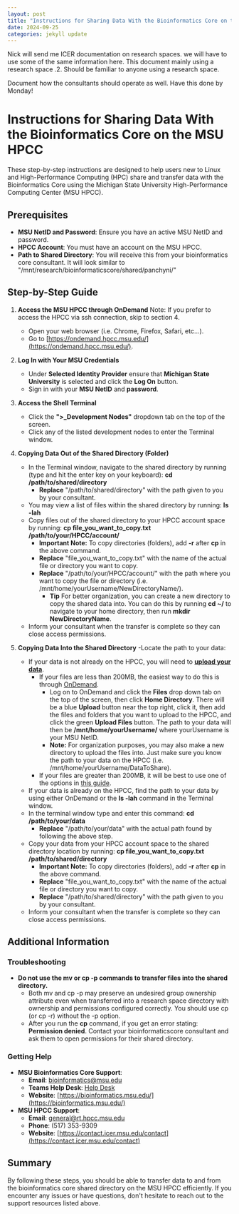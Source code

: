 ```yaml
---
layout: post
title: "Instructions for Sharing Data With the Bioinformatics Core on the MSU HPCC"
date: 2024-09-25
categories: jekyll update
---
```



Nick will send me ICER documentation on research spaces. we will have to use some of the same information here. This document mainly using a research space .2. Should be familiar to anyone using a research space. 


Document how the consultants should operate as well. 
Have this done by Monday!


# Instructions for Sharing Data With the Bioinformatics Core on the MSU HPCC

These step-by-step instructions are designed to help users new to Linux and High-Performance Computing (HPC) share and transfer data with the Bioinformatics Core using the Michigan State University High-Performance Computing Center (MSU HPCC).

## Prerequisites

- **MSU NetID and Password**: Ensure you have an active MSU NetID and password.
- **HPCC Account**: You must have an account on the MSU HPCC.
- **Path to Shared Directory**: You will receive this from your bioinformatics core consultant. It will look similar to "/mnt/research/bioinformaticscore/shared/panchyni/"

## Step-by-Step Guide

1. **Access the MSU HPCC through OnDemand**
   Note: If you prefer to access the HPCC via ssh connection, skip to section 4.
   - Open your web browser (i.e. Chrome, Firefox, Safari, etc...).
   - Go to [https://ondemand.hpcc.msu.edu/](https://ondemand.hpcc.msu.edu/).

2. **Log In with Your MSU Credentials**
   - Under **Selected Identity Provider** ensure that **Michigan State University** is selected and click the **Log On** button.
   - Sign in with your **MSU NetID** and **password**.

3. **Access the Shell Terminal**
   - Click the **">_Development Nodes"** dropdown tab on the top of the screen.
   - Click any of the listed development nodes to enter the Terminal window.

4. **Copying Data Out of the Shared Directory (Folder)**
   - In the Terminal window, navigate to the shared directory by running (type and hit the enter key on your keyboard): **cd /path/to/shared/directory**
      - **Replace** "/path/to/shared/directory" with the path given to you by your consultant.
   - You may view a list of files within the shared directory by running: **ls -lah**
   - Copy files out of the shared directory to your HPCC account space by running: **cp file_you_want_to_copy.txt /path/to/your/HPCC/account/**
      - **Important Note:** To copy directories (folders), add **-r** after **cp** in the above command.
      - **Replace** "file_you_want_to_copy.txt" with the name of the actual file or directory you want to copy.
      - **Replace** "/path/to/your/HPCC/account/" with the path where you want to copy the file or directory (i.e. /mnt/home/yourUsername/NewDirectoryName/).
         - **Tip** For better organization, you can create a new directory to copy the shared data into. You can do this by running **cd ~/** to navigate to your home directory, then run **mkdir NewDirectoryName**. 
   - Inform your consultant when the transfer is complete so they can close access permissions.

5. **Copying Data Into the Shared Directory**
   -Locate the path to your data:
      - If your data is not already on the HPCC, you will need to [**upload your data**](./data-handling-and-storage.md).
         - If your files are less than 200MB, the easiest way to do this is through [OnDemand](https://ondemand.hpcc.msu.edu/).
            - Log on to OnDemand and click the **Files** drop down tab on the top of the screen, then click **Home Directory**. There will be a blue **Upload** button near the top right, click it, then add the files and folders that you want to upload to the HPCC, and click the green **Upload Files** button. The path to your data will then be **/mnt/home/yourUsername/** where yourUsername is your MSU NetID.
            - **Note:** For organization purposes, you may also make a new directory to upload the files into. Just make sure you know the path to your data on the HPCC (i.e. /mnt/home/yourUsername/DataToShare).
         - If your files are greater than 200MB, it will be best to use one of the options in [this guide](./data-handling-and-storage.md).
      - If your data is already on the HPCC, find the path to your data by using either OnDemand or the **ls -lah** command in the Terminal window.
   - In the terminal window type and enter this command: **cd /path/to/your/data** 
      - **Replace** "/path/to/your/data" with the actual path found by following the above step.
   - Copy your data from your HPCC account space to the shared directory location by running: **cp file_you_want_to_copy.txt /path/to/shared/directory**
      - **Important Note:** To copy directories (folders), add **-r** after **cp** in the above command.
      - **Replace** "file_you_want_to_copy.txt" with the name of the actual file or directory you want to copy.
      - **Replace** "/path/to/shared/directory" with the path given to you by your consultant.
   - Inform your consultant when the transfer is complete so they can close access permissions.

## Additional Information

### Troubleshooting
- **Do not use the mv or cp -p commands to transfer files into the shared directory.**
   - Both mv and cp -p may preserve an undesired group ownership attribute even when transferred into a research space directory with ownership and permissions configured correctly. You should use cp (or cp -r) without the -p option.
   - After you run the **cp** command, if you get an error stating: **Permission denied**. Contact your bioinformaticscore consultant and ask them to open permissions for their shared directory.

### Getting Help

- **MSU Bioinformatics Core Support**:
   - **Email**: [bioinformatics@msu.edu](mailto:bioinformatics@msu.edu)
   - **Teams Help Desk**: [Help Desk](https://teams.microsoft.com/l/channel/19%3Af754b74d5bcd403cbe02100df1062cf9%40thread.tacv2/Help_Desk?groupId=80c35f6e-1356-42a9-a8da-296129a27ff7&tenantId=22177130-642f-41d9-9211-74237ad5687d)
   - **Website**: [https://bioinformatics.msu.edu/](https://bioinformatics.msu.edu/)
- **MSU HPCC Support**:
  - **Email**: [general@rt.hpcc.msu.edu](mailto:general@rt.hpcc.msu.edu)
  - **Phone**: (517) 353-9309
  - **Website**: [https://contact.icer.msu.edu/contact](https://contact.icer.msu.edu/contact)

## Summary

By following these steps, you should be able to transfer data to and from the bioinformatics core shared directory on the MSU HPCC efficiently. If you encounter any issues or have questions, don't hesitate to reach out to the support resources listed above.
